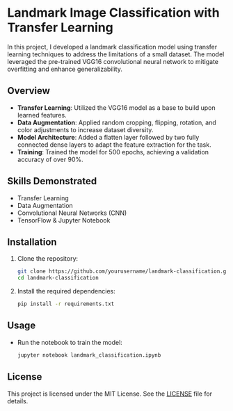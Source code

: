 # Landmark Image Classification with Transfer Learning

In this project, I developed a landmark classification model using transfer learning techniques to address the limitations of a small dataset. The model leveraged the pre-trained VGG16 convolutional neural network to mitigate overfitting and enhance generalizability.

## Overview

- **Transfer Learning**: Utilized the VGG16 model as a base to build upon learned features.
- **Data Augmentation**: Applied random cropping, flipping, rotation, and color adjustments to increase dataset diversity.
- **Model Architecture**: Added a flatten layer followed by two fully connected dense layers to adapt the feature extraction for the task.
- **Training**: Trained the model for 500 epochs, achieving a validation accuracy of over 90%.

## Skills Demonstrated

- Transfer Learning
- Data Augmentation
- Convolutional Neural Networks (CNN)
- TensorFlow & Jupyter Notebook

## Installation

1. Clone the repository:

   ```sh
   git clone https://github.com/yourusername/landmark-classification.git
   cd landmark-classification
   ```

2. Install the required dependencies:

   ```sh
   pip install -r requirements.txt
   ```

## Usage

- Run the notebook to train the model:

   ```sh
   jupyter notebook landmark_classification.ipynb
   ```

## License

This project is licensed under the MIT License. See the [LICENSE](LICENSE) file for details.
